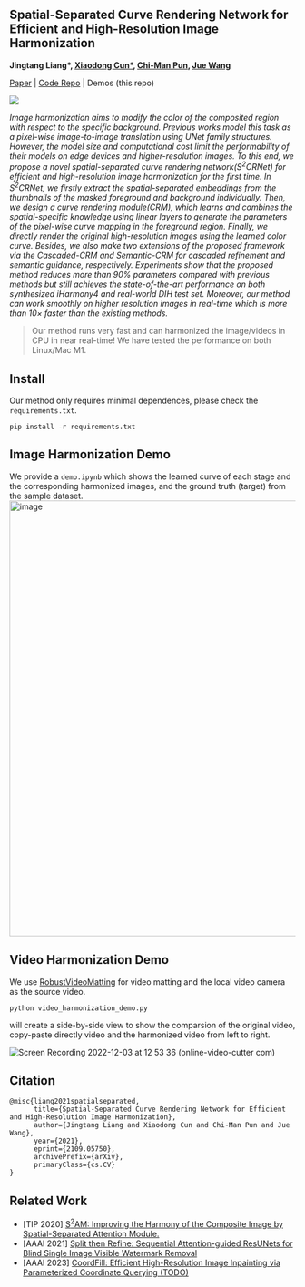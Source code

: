## Spatial-Separated Curve Rendering Network for Efficient and High-Resolution Image Harmonization

<b>Jingtang Liang*, <a href='http://vinthony.github.io'>Xiaodong Cun*</a>, <a href='http://www.cis.umac.mo/~cmpun/'>Chi-Man Pun</a>, <a href='https://juew.org/'>Jue Wang</a> </b>

[Paper](https://arxiv.org/abs/2109.05750) | [Code Repo](https://github.com/stefanLeong/S2CRNet) | Demos (this repo)


<p style='align:center'><img src='https://user-images.githubusercontent.com/4397546/133198989-e4e2cc21-92fd-4f9b-a487-cdb05be3175e.png'><p>

<i>Image harmonization aims to modify the color of the composited region with respect to the specific background. Previous works model this task as a pixel-wise image-to-image translation using UNet family structures. However, the model size and computational cost limit the performability of their models on edge devices and higher-resolution images. To this end, we propose a novel spatial-separated curve rendering network(S<sup>2</sup>CRNet) for efficient and high-resolution image harmonization for the first time. In S<sup>2</sup>CRNet, we firstly extract the spatial-separated embeddings from the thumbnails of the masked foreground and background individually. Then, we design a curve rendering module(CRM), which learns and combines the spatial-specific knowledge using linear layers to generate the parameters of the pixel-wise curve mapping in the foreground region. Finally, we directly render the original high-resolution images using the learned color curve. Besides, we also make two extensions of the proposed framework via the Cascaded-CRM and Semantic-CRM for cascaded refinement and semantic guidance, respectively. Experiments show that the proposed method reduces more than 90% parameters compared with previous methods but still achieves the state-of-the-art performance on both synthesized iHarmony4 and real-world DIH test set. Moreover, our method can work smoothly on higher resolution images in real-time which is more than 10× faster than the existing methods. </i> 


> Our method runs very fast and can harmonized the image/videos in CPU in near real-time! We have tested the performance on both Linux/Mac M1.

## Install
Our method only requires minimal dependences, please check the `requirements.txt`.
```
pip install -r requirements.txt
```

## Image Harmonization Demo

We provide a `demo.ipynb` which shows the learned curve of each stage and the corresponding harmonized images, and the ground truth (target) from the sample dataset.
<img width="768" alt="image" src="https://user-images.githubusercontent.com/4397546/205424932-bedd5a6f-9ed5-462b-8ff1-389651f39111.png">


## Video Harmonization Demo

We use [RobustVideoMatting](https://github.com/PeterL1n/RobustVideoMatting) for video matting and the local video camera as the source video.

```
python video_harmonization_demo.py
```

will create a side-by-side view to show the comparsion of the original video, copy-paste directly video and the harmonized video from left to right.

![Screen Recording 2022-12-03 at 12 53 36 (online-video-cutter com)](https://user-images.githubusercontent.com/4397546/205425120-b4075f20-64fa-465c-a254-95d7ddbdf883.gif)




## Citation
```
@misc{liang2021spatialseparated,
      title={Spatial-Separated Curve Rendering Network for Efficient and High-Resolution Image Harmonization}, 
      author={Jingtang Liang and Xiaodong Cun and Chi-Man Pun and Jue Wang},
      year={2021},
      eprint={2109.05750},
      archivePrefix={arXiv},
      primaryClass={cs.CV}
}
```


## Related Work

* [TIP 2020] [S<sup>2</sup>AM: Improving the Harmony of the Composite Image by Spatial-Separated Attention Module.](https://github.com/vinthony/s2am)
* [AAAI 2021] [Split then Refine: Sequential Attention-guided ResUNets for Blind Single Image Visible Watermark Removal](https://github.com/vinthony/deep-blind-watermark-removal)
* [AAAI 2023] [CoordFill: Efficient High-Resolution Image Inpainting via Parameterized Coordinate Querying (TODO)]()
